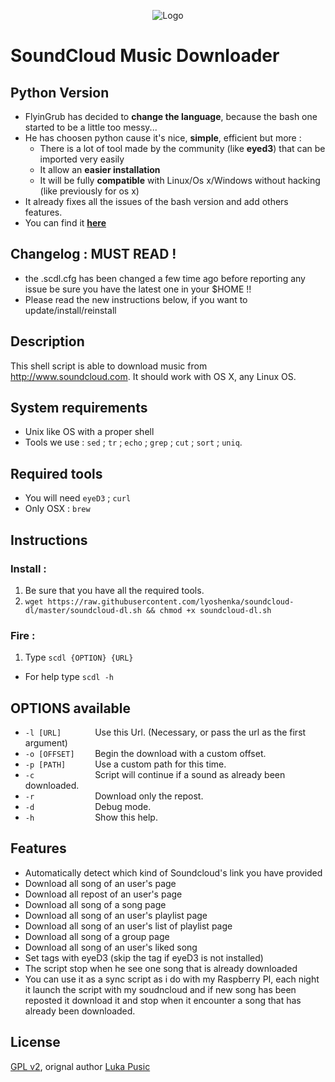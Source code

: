 <p align="center">
  <img src="http://soundcloud-dl.com/soundcloud-download-logo.png" alt="Logo"/>
</p>

# SoundCloud Music Downloader
## Python Version
* FlyinGrub has decided to **change the language**, because the bash one started to be a little too messy...
* He has choosen python cause it's nice, **simple**, efficient but more :
    * There is a lot of tool made by the community (like **eyed3**) that can be imported very easily
    * It allow an **easier installation**
    * It will be fully **compatible** with Linux/Os x/Windows without hacking (like previously for os x)
* It already fixes all the issues of the bash version and add others features.
* You can find it **[here](https://github.com/flyingrub/scdl)**

## Changelog : MUST READ !
* the .scdl.cfg has been changed a few time ago before reporting any issue be sure you have the latest one in your $HOME !!
* Please read the new instructions below, if you want to update/install/reinstall

## Description

This shell script is able to download music from http://www.soundcloud.com.
It should work with OS X, any Linux OS.

## System requirements

* Unix like OS with a proper shell
* Tools we use : `sed` ; `tr` ; `echo` ; `grep` ; `cut` ; `sort` ; `uniq`.


## Required tools

* You will need `eyeD3` ; `curl`
* Only OSX : `brew`


## Instructions

### Install :
1. Be sure that you have all the required tools.
2. `wget https://raw.githubusercontent.com/lyoshenka/soundcloud-dl/master/soundcloud-dl.sh && chmod +x soundcloud-dl.sh`

### Fire :
1. Type `scdl {OPTION} {URL}`
* For help type `scdl -h`

## OPTIONS available
* `-l [URL]       ` Use this Url. (Necessary, or pass the url as the first argument)
* `-o [OFFSET]    ` Begin the download with a custom offset.
* `-p [PATH]      ` Use a custom path for this time.
* `-c             ` Script will continue if a sound as already been downloaded.
* `-r             ` Download only the repost.
* `-d             ` Debug mode.
* `-h             ` Show this help.

## Features

* Automatically detect which kind of Soundcloud's link you have provided
* Download all song of an user's page
* Download all repost of an user's page
* Download all song of a song page
* Download all song of an user's playlist page
* Download all song of an user's list of playlist page
* Download all song of a group page
* Download all song of an user's liked song
* Set tags with eyeD3 (skip the tag if eyeD3 is not installed)
* The script stop when he see one song that is already downloaded
* You can use it as a sync script as i do with my Raspberry PI, each night it launch the script with my soudncloud and if new song has been reposted it download it and stop when it encounter a song that has already been downloaded.

## License

[GPL v2](https://www.gnu.org/licenses/gpl-2.0.txt), orignal author [Luka Pusic](http://pusic.si)
